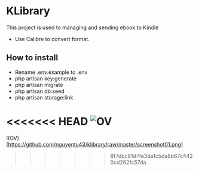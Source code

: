 # KLibrary
This project is used to managing and sending ebook to Kindle
* Use Calibre to convert format.

## How to install
* Rename .env.example to .env
* php artisan key:generate
* php artisan migrate
* php artisan db:seed
* php artisan storage:link

<<<<<<< HEAD
![OV](https://github.com/nguyentu43/klibrary/raw/master/screenshot01.png)
=======
!(OV)[https://github.com/nguyentu43/klibrary/raw/master/screenshot01.png]
>>>>>>> 8f7dbc91d7fe3da1c5da8b67c4420cd262fc57da
